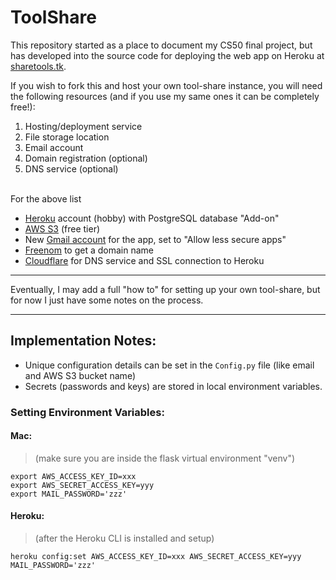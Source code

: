 # ToolShare
This repository started as a place to document my CS50 final project, but has developed into the source code for deploying the web app on Heroku at [sharetools.tk](https://sharetools.tk).

If you wish to fork this and host your own tool-share instance, you will need the following resources (and if you use my same ones it can be completely free!):
  1. Hosting/deployment service
  2. File storage location
  3. Email account
  4. Domain registration (optional)
  5. DNS service (optional)

\
For the above list
  * [Heroku](https://www.heroku.com/) account (hobby) with PostgreSQL database "Add-on"
  * [AWS S3](https://aws.amazon.com/s3/pricing/) (free tier)
  * New [Gmail account](https://accounts.google.com/SignUp?hl=en) for the app, set to "Allow less secure apps"
  * [Freenom](https://www.freenom.com/en/index.html?lang=en) to get a domain name
  * [Cloudflare](https://www.cloudflare.com/) for DNS service and SSL connection to Heroku

---
Eventually, I may add a full "how to" for setting up your own tool-share, but for now I just have some notes on the process.

---

## Implementation Notes:
  - Unique configuration details can be set in the `Config.py` file (like email and AWS S3 bucket name)
  - Secrets (passwords and keys) are stored in local environment variables.

### Setting Environment Variables:
#### Mac:
>(make sure you are inside the flask virtual environment "venv")
```
export AWS_ACCESS_KEY_ID=xxx
export AWS_SECRET_ACCESS_KEY=yyy
export MAIL_PASSWORD='zzz'
```

#### Heroku:
>(after the Heroku CLI is installed and setup)
```
heroku config:set AWS_ACCESS_KEY_ID=xxx AWS_SECRET_ACCESS_KEY=yyy MAIL_PASSWORD='zzz'
```
